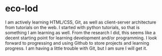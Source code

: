 # eco-lod 
I am actively learning HTML/CSS, Git, as well as client-server architecture from tutorials on the web. 
I started with python tutorials, so that is something I am learning as well. From the research I did, this seems like
a decent starting point for learning development and/or programming. I look forward to progressing and using
Github to store projects and learning progress.
I am having a little trouble with Git, but I am sure I will get it.
